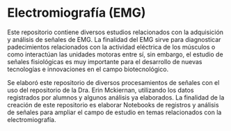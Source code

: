 # Electromiografía (EMG)
Este repositorio contiene diversos estudios relacionados con la adquisición y análisis de señales de EMG. La finalidad del EMG sirve para diagnosticar padecimientos relacionados con la actividad eléctrica de los músculos o como interactúan las unidades motoras entre sí, sin embargo, el estudio de señales fisiológicas es muy importante para el desarrollo de nuevas tecnologías e innovaciones en el campo biotecnológico.

Se elaboró este repositorio de diversos procesamientos de señales con el uso del repositorio de la Dra. Erin Mckiernan, utilizando los datos registrados por alumnos  y algunos análisis ya elaborados. La finalidad de la creación de este repositorio es elaborar Notebooks de registros y análisis de señales para ampliar el campo de estudio en temas relacionados con la electromiografía.
